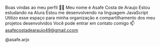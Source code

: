 Boas vindas ao meu perfil 💙💙
Meu nome é Asafe Costa de Araujo
Estou estudando na Alura
Estou me desenvolvendo na linguagem JavaScript
Utilizo esse espaço para minha organização e compartilhamento dos meu projetos desenvolvidos
Você pode entrar em contato comigo 📫
asafecostadearaujo49@gmail.ccom

@asafe.arjo
